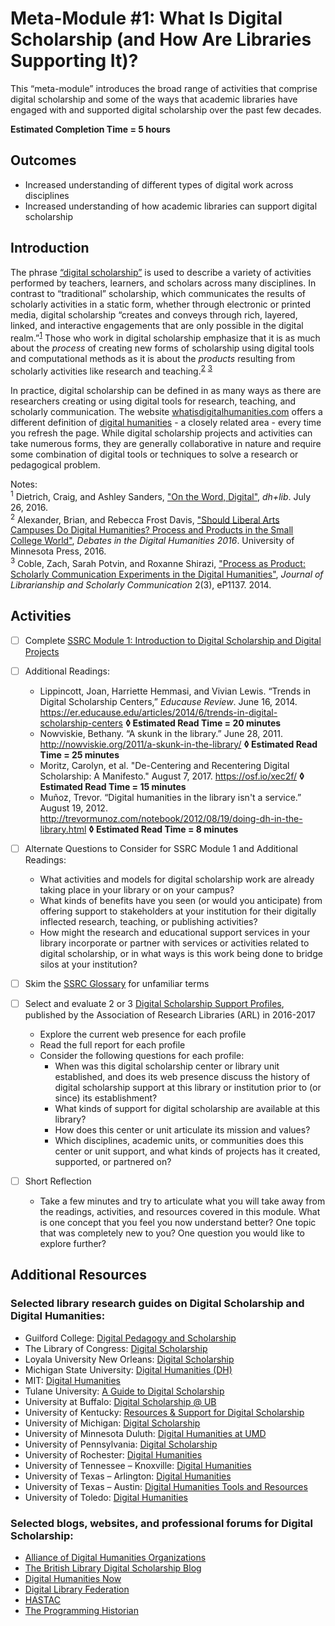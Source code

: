 # Meta-Module #1: What Is Digital Scholarship (and How Are Libraries Supporting It)?

This “meta-module” introduces the broad range of activities that comprise digital scholarship and some of the ways that academic libraries have engaged with and supported digital scholarship over the past few decades. 

**Estimated Completion Time = 5 hours**

## Outcomes

* Increased understanding of different types of digital work across disciplines
* Increased understanding of how academic libraries can support digital scholarship

## Introduction

The phrase [“digital scholarship”](https://en.wikipedia.org/wiki/Digital_scholarship) is used to describe a variety of activities performed by teachers, learners, and scholars across many disciplines. In contrast to “traditional” scholarship, which communicates the results of scholarly activities in a static form, whether through electronic or printed media, digital scholarship “creates and conveys through rich, layered, linked, and interactive engagements that are only possible in the digital realm.”<sup>[1](#note1)</sup> Those who work in digital scholarship emphasize that it is as much about the *process* of creating new forms of scholarship using digital tools and computational methods as it is about the *products* resulting from scholarly activities like research and teaching.<sup>[2](#note2)</sup> <sup>[3](#note3)</sup>

In practice, digital scholarship can be defined in as many ways as there are researchers creating or using digital tools for research, teaching, and scholarly communication. The website [whatisdigitalhumanities.com](https://www.whatisdigitalhumanities.com/) offers a different definition of [digital humanities](https://en.wikipedia.org/wiki/Digital_humanities) - a closely related area - every time you refresh the page. While digital scholarship projects and activities can take numerous forms, they are generally collaborative in nature and require some combination of digital tools or techniques to solve a research or pedagogical problem. 

Notes:</br>
<sup><a name="note1">1</a></sup> Dietrich, Craig, and Ashley Sanders, ["On the Word, Digital"](https://acrl.ala.org/dh/2016/07/29/on-the-word-digital/), *dh+lib*. July 26, 2016. </br>
<sup><a name="note2">2</a></sup> Alexander, Brian, and Rebecca Frost Davis, ["Should Liberal Arts Campuses Do Digital Humanities? Process and Products in the Small College World"](http://dhdebates.gc.cuny.edu/debates/text/25), *Debates in the Digital Humanities 2016*. University of Minnesota Press, 2016. </br>
<sup><a name="note3">3</a></sup> Coble, Zach, Sarah Potvin, and Roxanne Shirazi, ["Process as Product: Scholarly Communication Experiments in the Digital Humanities"](http://dx.doi.org/10.7710/2162-3309.1137), *Journal of Librarianship and Scholarly Communication* 2(3), eP1137. 2014.

## Activities

- [ ] Complete [SSRC Module 1: Introduction to Digital Scholarship and Digital Projects](https://labs.ssrc.org/dds/articles/1-introduction-to-digital-scholarship-and-digital-projects/)

- [ ] Additional Readings:
	* Lippincott, Joan, Harriette Hemmasi, and Vivian Lewis. “Trends in Digital Scholarship Centers,” *Educause Review*. June 16, 2014. https://er.educause.edu/articles/2014/6/trends-in-digital-scholarship-centers  **◊  Estimated Read Time = 20 minutes**
	* Nowviskie, Bethany. “A skunk in the library.” June 28, 2011. http://nowviskie.org/2011/a-skunk-in-the-library/  **◊  Estimated Read Time = 25 minutes**
	* Moritz, Carolyn, et al. "De-Centering and Recentering Digital Scholarship: A Manifesto."  August 7, 2017. https://osf.io/xec2f/  **◊  Estimated Read Time = 15 minutes**
	* Muñoz, Trevor. “Digital humanities in the library isn't a service.” August 19, 2012. http://trevormunoz.com/notebook/2012/08/19/doing-dh-in-the-library.html  **◊  Estimated Read Time = 8 minutes**

- [ ] Alternate Questions to Consider for SSRC Module 1 and Additional Readings:
	* What activities and models for digital scholarship work are already taking place in your library or on your campus? 
	* What kinds of benefits have you seen (or would you anticipate) from offering support to stakeholders at your institution for their digitally inflected research, teaching, or publishing activities?
	* How might the research and educational support services in your library incorporate or partner with services or activities related to digital scholarship, or in what ways is this work being done to bridge silos at your institution? 

- [ ] Skim the [SSRC Glossary](https://labs.ssrc.org/dds/articles/glossary/) for unfamiliar terms

- [ ] Select and evaluate 2 or 3 [Digital Scholarship Support Profiles](https://www.arl.org/focus-areas/scholarly-communication/digital-scholarship/digital-scholarship-support), published by the Association of Research Libraries (ARL) in 2016-2017
	* Explore the current web presence for each profile
	* Read the full report for each profile
	* Consider the following questions for each profile: 
		* When was this digital scholarship center or library unit established, and does its web presence discuss the history of digital scholarship support at this library or institution prior to (or since) its establishment? 
		* What kinds of support for digital scholarship are available at this library? 
		* How does this center or unit articulate its mission and values? 
		* Which disciplines, academic units, or communities does this center or unit support, and what kinds of projects has it created, supported, or partnered on?

- [ ] Short Reflection
	* Take a few minutes and try to articulate what you will take away from the readings, activities, and resources covered in this module. What is one concept that you feel you now understand better? One topic that was completely new to you? One question you would like to explore further? 

## Additional Resources

### Selected library research guides on Digital Scholarship and Digital Humanities:

* Guilford College: [Digital Pedagogy and Scholarship](https://library.guilford.edu/digscholarship/home)
* The Library of Congress: [Digital Scholarship](https://labs.loc.gov/experiments/digital-scholarship/)
* Loyala University New Orleans: [Digital Scholarship](http://researchguides.loyno.edu/digitalscholarship)
* Michigan State University: [Digital Humanities (DH)](https://libguides.lib.msu.edu/dh)
* MIT: [Digital Humanities](https://libguides.mit.edu/digitalhumanities)
* Tulane University: [A Guide to Digital Scholarship](https://libguides.tulane.edu/dh)
* University at Buffalo: [Digital Scholarship @ UB](https://research.lib.buffalo.edu/digital-scholarship/home)
* University of Kentucky: [Resources & Support for Digital Scholarship](https://libguides.uky.edu/digital-humanities)
* University of Michigan: [Digital Scholarship](https://guides.lib.umich.edu/digitalscholarship)
* University of Minnesota Duluth: [Digital Humanities at UMD](http://libguides.d.umn.edu/DH)
* University of Pennsylvania: [Digital Scholarship](https://guides.library.upenn.edu/digital-scholarship)
* University of Rochester: [Digital Humanities](https://libguides.lib.rochester.edu/dh)
* University of Tennessee – Knoxville: [Digital Humanities](https://libguides.utk.edu/dh)
* University of Texas – Arlington: [Digital Humanities](https://libguides.uta.edu/digitalhumanities/home)
* University of Texas – Austin: [Digital Humanities Tools and Resources](https://guides.lib.utexas.edu/digitalhumanities)
* University of Toledo: [Digital Humanities](http://libguides.utoledo.edu/digitalhumanities)

### Selected blogs, websites, and professional forums for Digital Scholarship:

* [Alliance of Digital Humanities Organizations](http://adho.org/)
* [The British Library Digital Scholarship Blog](https://blogs.bl.uk/digital-scholarship/)
* [Digital Humanities Now](http://digitalhumanitiesnow.org/)
* [Digital Library Federation](https://diglib.org/)
* [HASTAC](https://www.hastac.org/)
* [The Programming Historian](https://programminghistorian.org/)
